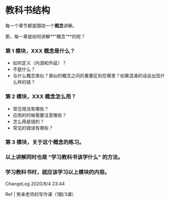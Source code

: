 # 教科书结构

每一个章节都是围绕一个**概念**讲解。

那，每一章是如何讲解**“概念”**的呢？

### 第 1 模块，XXX 概念是什么？

- 如何定义（内涵和外延）？
- 不是什么？
- 与什么概念类似？类似的概念之间的重要区别在哪里？如果混淆的话会出现什么样的错？

### 第 2 模块，XXX 概念怎么用？

- 常见用法有哪些？
- 应用的时候需要注意哪些？
- 怎么用是错的？
- 常见的错误有哪些？

### 第 3 模块，关于这个概念的**练习**。

### 以上讲解同时也是 “学习教科书该学什么” 的方法。

### 学习教科书时，就应该学习以上模块的内容。



ChangeLog  2020/8/4  23:44

Ref | 笑来老师的写作课（1期/3课）